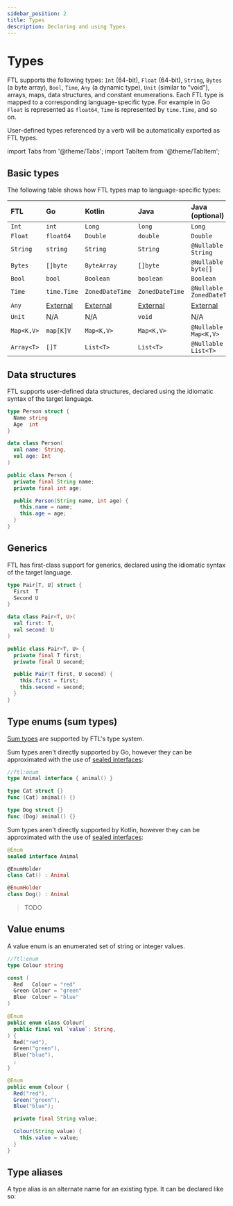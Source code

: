 ```yaml
---
sidebar_position: 2
title: Types
description: Declaring and using Types
---
```


# Types

FTL supports the following types: `Int` (64-bit), `Float` (64-bit), `String`, `Bytes` (a byte array), `Bool`, `Time`,
`Any` (a dynamic type), `Unit` (similar to "void"), arrays, maps, data structures, and constant enumerations. Each FTL
type is mapped to a corresponding language-specific type. For example in Go `Float` is represented as `float64`, `Time`
is represented by `time.Time`, and so on.

User-defined types referenced by a verb will be automatically exported as FTL types.

import Tabs from '@theme/Tabs';
import TabItem from '@theme/TabItem';

## Basic types

The following table shows how FTL types map to language-specific types:

| FTL        | Go                          | Kotlin                      | Java                        | Java (optional)             |
| :--------- | :-------------------------- | :-------------------------- | :-------------------------- | :-------------------------- |
| `Int`      | `int`                       | `Long`                      | `long`                      | `Long`                      |
| `Float`    | `float64`                   | `Double`                    | `double`                    | `Double`                    |
| `String`   | `string`                    | `String`                    | `String`                    | `@Nullable String`          |
| `Bytes`    | `[]byte`                    | `ByteArray`                 | `[]byte`                    | `@Nullable byte[]`          |
| `Bool`     | `bool`                      | `Boolean`                   | `boolean`                   | `Boolean`                   |
| `Time`     | `time.Time`                 | `ZonedDateTime`             | `ZonedDateTime️`             | `@Nullable ZonedDateTime`   |
| `Any`      | [External](./externaltypes) | [External](./externaltypes) | [External](./externaltypes) | [External](./externaltypes) |
| `Unit`     | N/A                         | N/A                         | `void`                      | N/A                         |
| `Map<K,V>` | `map[K]V`                   | `Map<K,V>`                  | `Map<K,V>`                  | `@Nullable Map<K,V>`        |
| `Array<T>` | `[]T`                       | `List<T>`                   | `List<T>`                   | `@Nullable List<T>`         |

## Data structures

FTL supports user-defined data structures, declared using the idiomatic syntax of the target language.

<Tabs>
  <TabItem value="go" label="Go" default>

```go
type Person struct {
  Name string
  Age  int
}
```

  </TabItem>
  <TabItem value="kotlin" label="Kotlin">

```kotlin
data class Person(
  val name: String,
  val age: Int
)
```

  </TabItem>
  <TabItem value="java" label="Java">

```java
public class Person {
  private final String name;
  private final int age;

  public Person(String name, int age) {
    this.name = name;
    this.age = age;
  }
}
```

  </TabItem>
</Tabs>

## Generics

FTL has first-class support for generics, declared using the idiomatic syntax of the target language.

<Tabs>
  <TabItem value="go" label="Go" default>

```go
type Pair[T, U] struct {
  First  T
  Second U
}
```

  </TabItem>
  <TabItem value="kotlin" label="Kotlin">

```kotlin
data class Pair<T, U>(
  val first: T,
  val second: U
)
```

  </TabItem>
  <TabItem value="java" label="Java">

```java
public class Pair<T, U> {
  private final T first;
  private final U second;

  public Pair(T first, U second) {
    this.first = first;
    this.second = second;
  }
}
```

  </TabItem>
</Tabs>

## Type enums (sum types)

[Sum types](https://en.wikipedia.org/wiki/Tagged_union) are supported by FTL's type system.

<Tabs>
  <TabItem value="go" label="Go" default>

Sum types aren't directly supported by Go, however they can be approximated with the use of [sealed interfaces](https://blog.chewxy.com/2018/03/18/golang-interfaces/):

```go
//ftl:enum
type Animal interface { animal() }

type Cat struct {}
func (Cat) animal() {}

type Dog struct {}
func (Dog) animal() {}
```

  </TabItem>
  <TabItem value="kotlin" label="Kotlin">

Sum types aren't directly supported by Kotlin, however they can be approximated with the use of [sealed interfaces](https://kotlinlang.org/docs/sealed-classes.html):

```kotlin
@Enum
sealed interface Animal

@EnumHolder
class Cat() : Animal

@EnumHolder
class Dog() : Animal
```

  </TabItem>
  <TabItem value="java" label="Java">

> TODO

  </TabItem>
</Tabs>

## Value enums

A value enum is an enumerated set of string or integer values.

<Tabs>
  <TabItem value="go" label="Go" default>

```go
//ftl:enum
type Colour string

const (
  Red   Colour = "red"
  Green Colour = "green"
  Blue  Colour = "blue"
)
```

  </TabItem>
  <TabItem value="kotlin" label="Kotlin">

```kotlin
@Enum
public enum class Colour(
  public final val `value`: String,
) {
  Red("red"),
  Green("green"),
  Blue("blue"),
  ;
}
```

  </TabItem>
  <TabItem value="java" label="Java">

```java
@Enum
public enum Colour {
  Red("red"),
  Green("green"),
  Blue("blue");

  private final String value;

  Colour(String value) {
    this.value = value;
  }
}
```

  </TabItem>
</Tabs>

## Type aliases

A type alias is an alternate name for an existing type. It can be declared like so: 
